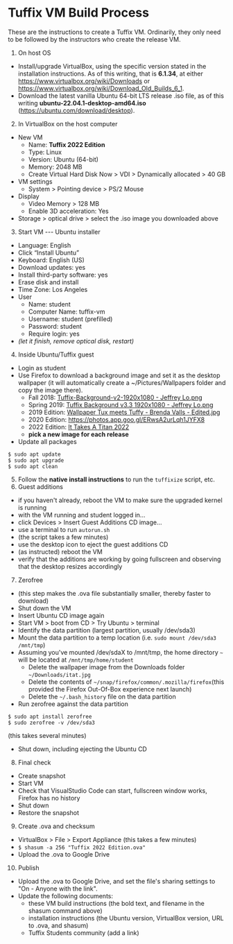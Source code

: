 
# Tuffix VM Build Process

These are the instructions to create a Tuffix VM. Ordinarily, they
only need to be followed by the instructors who create the release VM.

1. On host OS
  - Install/upgrade VirtualBox, using the specific version stated in
    the installation instructions. As of this writing, that is
    **6.1.34**, at either https://www.virtualbox.org/wiki/Downloads or
    https://www.virtualbox.org/wiki/Download_Old_Builds_6_1.
  - Download the latest vanilla Ubuntu 64-bit LTS release .iso file, as of
    this writing **ubuntu-22.04.1-desktop-amd64.iso**
    (https://ubuntu.com/download/desktop).
2. In VirtualBox on the host computer
  - New VM
    - Name: **Tuffix 2022 Edition**
    - Type: Linux
    - Version: Ubuntu (64-bit)
    - Memory: 2048 MB
    - Create Virtual Hard Disk Now > VDI > Dynamically allocated > 40 GB
  - VM settings
    - System > Pointing device > PS/2 Mouse
  - Display
    - Video Memory > 128 MB
    - Enable 3D acceleration: Yes
  - Storage > optical drive > select the .iso image you downloaded above
3. Start VM --- Ubuntu installer
  - Language: English
  - Click “Install Ubuntu”
  - Keyboard: English (US)
  - Download updates: yes
  - Install third-party software: yes
  - Erase disk and install
  - Time Zone: Los Angeles
  - User
    - Name: student
    - Computer Name: tuffix-vm
    - Username: student (prefilled)
    - Password: student
    - Require login: yes
  - *(let it finish, remove optical disk, restart)*
4. Inside Ubuntu/Tuffix guest
  - Login as student
  - Use Firefox to download a background image and set it as the desktop wallpaper (it will automatically create a ~/Pictures/Wallpapers folder and copy the image there).
    - Fall 2018: [Tuffix-Background-v2-1920x1080 - Jeffrey Lo.png](https://drive.google.com/open?id=1QFt8kOPKjpd18fjnDWEVCxVmi4512xNy)
    - Spring 2019: [Tuffix Background v3.3 1920x1080 - Jeffrey Lo.png](https://drive.google.com/open?id=16aBkkGTcgG40m4ayiuGNYbLM5BmDVjEC)
    - 2019 Edition: [Wallpaper Tux meets Tuffy - Brenda Valls - Edited.jpg](https://drive.google.com/open?id=1xKmzS8ilw-c1jdHSIQhd4j1mi36blIBC)
    - 2020 Edition: https://photos.app.goo.gl/ERwsA2urLqh1JYFX8
    - 2022 Edition: [It Takes A Titan 2022](https://drive.google.com/file/d/1ZJbahygKCFb0ymPJ5p02GjieyPdHu5g8/view)
    - **pick a new image for each release**
  - Update all packages
  ```
  $ sudo apt update
  $ sudo apt upgrade
  $ sudo apt clean
  ```
5. Follow the **native install instructions** to run the `tuffixize` script, etc.
6. Guest additions
  - if you haven't already, reboot the VM to make sure the upgraded kernel is running
  - with the VM running and student logged in...
  - click Devices > Insert Guest Additions CD image...
  - use a terminal to run `autorun.sh`
  - (the script takes a few minutes)
  - use the desktop icon to eject the guest additions CD
  - (as instructed) reboot the VM
  - verify that the additions are working by going fullscreen and observing
    that the desktop resizes accordingly
7. Zerofree
  - (this step makes the .ova file substantially smaller, thereby faster to download)
  - Shut down the VM
  - Insert Ubuntu CD image again
  - Start VM > boot from CD > Try Ubuntu > terminal
  - Identify the data partition (largest partition, usually /dev/sda3)
  - Mount the data partition to a temp location (i.e. `sudo mount /dev/sda3 /mnt/tmp`)
  - Assuming you've mounted /dev/sdaX to /mnt/tmp, the home directory `~` will be located at `/mnt/tmp/home/student`
    - Delete the wallpaper image from the Downloads folder `~/Downloads/itat.jpg`
    - Delete the contents of `~/snap/firefox/common/.mozilla/firefox`(this provided the Firefox Out-Of-Box experience next launch)
    - Delete the `~/.bash_history` file on the data partition
  - Run zerofree against the data partition
  ```
  $ sudo apt install zerofree
  $ sudo zerofree -v /dev/sda3
  ```
  (this takes several minutes)
  - Shut down, including ejecting the Ubuntu CD
8. Final check
  - Create snapshot
  - Start VM
  - Check that VisualStudio Code can start, fullscreen window works, Firefox has no history
  - Shut down
  - Restore the snapshot
9. Create .ova and checksum
  - VirtualBox > File > Export Appliance
    (this takes a few minutes)
  - `$ shasum -a 256 "Tuffix 2022 Edition.ova"`
  - Upload the .ova to Google Drive
10. Publish
  - Upload the .ova to Google Drive, and set the file's sharing settings to
    "On - Anyone with the link".
  - Update the following documents:
    - these VM build instructions (the bold text, and filename in the shasum command above)
    - installation instructions (the Ubuntu version, VirtualBox version, URL to .ova, and shasum)
    - Tuffix Students community (add a link)

